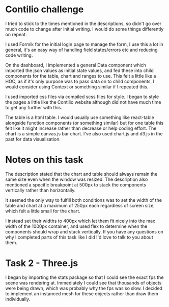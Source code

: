 # Contilio challenge

I tried to stick to the times mentioned in the descriptions, so didn't go over much code to change after initial writing. I would do some things differently on repeat.

I used Formik for the initial login page to manage the form, I use this a lot in general, it's an easy way of handling field states/errors etc and reducing code writing.

On the dashboard, I implemented a general Data component which imported the json values as initial state values, and fed these into child components for the table, chart and ranges to use.
This felt a little like a HOC, as if it's only purpose was to pass data on to child components, I would consider using Context or something similar if I repeated this.

I used imported css files via compiled scss files for style. I began to style the pages a little like the Contilio website although did not have much time to get any further with this.

The table is a html table. I would usually use something like react-table alongside function components (or something similar) but for one table this felt like it might increase rather than decrease or help coding effort.
The chart is a simple canvas.js bar chart. I've also used chart.js and d3.js in the past for data visualisation.


# Notes on this task

The description stated that the chart and table should always remain the same size even when the window was resized.
The description also mentioned a specific breakpoint at 500px to stack the components vertically rather than horizontally.

It seemed the only way to fulfill both conditions was to set the width of the table and chart at a maximum of 250px each regardless of screen size, which felt a little small for the chart.

I instead set their widths to 400px which let them fit nicely into the max width of the 1000px container, and used flex to determine when the components should wrap and stack vertically.
If you have any questions on why I completed parts of this task like I did I'd love to talk to you about them.

# Task 2 - Three.js

I began by importing the stats package so that I could see the exact fps the scene was rendering at.
Immediately I could see that thousands of objects were being drawn, which was probably why the fps was so slow.
I decided to implement an instanced mesh for these objects rather than draw them individually.